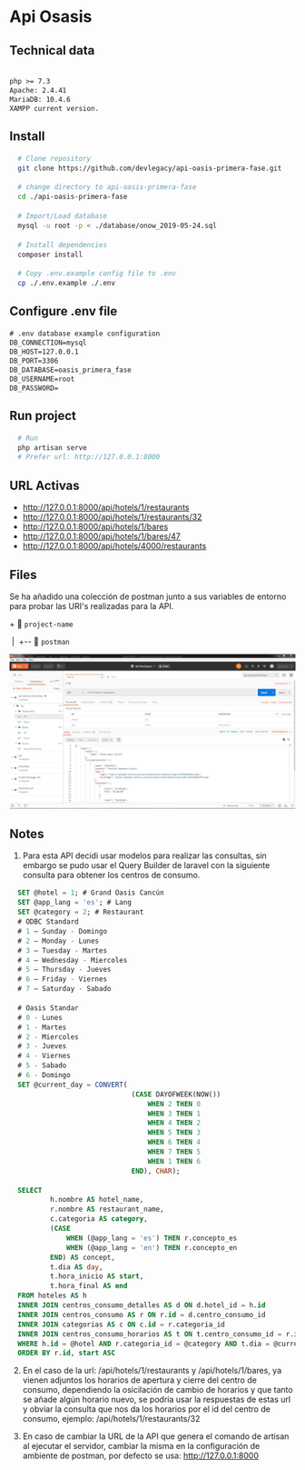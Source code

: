 # Api Osasis

## Technical data

```shell

php >= 7.3
Apache: 2.4.41
MariaDB: 10.4.6
XAMPP current version.
```

## Install

```bash
  # Clone repository
  git clone https://github.com/devlegacy/api-oasis-primera-fase.git

  # change directory to api-oasis-primera-fase
  cd ./api-oasis-primera-fase

  # Import/Load database
  mysql -u root -p < ./database/onow_2019-05-24.sql

  # Install dependencies
  composer install

  # Copy .env.example config file to .env
  cp ./.env.example ./.env
```

## Configure .env file

```shell
# .env database example configuration
DB_CONNECTION=mysql
DB_HOST=127.0.0.1
DB_PORT=3306
DB_DATABASE=oasis_primera_fase
DB_USERNAME=root
DB_PASSWORD=
```

## Run project

```bash
  # Run
  php artisan serve
  # Prefer url: http://127.0.0.1:8000
```

## URL Activas

- http://127.0.0.1:8000/api/hotels/1/restaurants
- http://127.0.0.1:8000/api/hotels/1/restaurants/32
- http://127.0.0.1:8000/api/hotels/1/bares
- http://127.0.0.1:8000/api/hotels/1/bares/47
- http://127.0.0.1:8000/api/hotels/4000/restaurants

## Files

Se ha añadido una colección de postman junto a sus variables de entorno para probar las URI's realizadas para la API.

+&nbsp;:open_file_folder: `project-name`

&nbsp;|&nbsp;&nbsp;+-- :open_file_folder: `postman`

![Postman](./postman/Captura.JPG)

## Notes

1. Para esta API decidi usar modelos para realizar las consultas, sin embargo se pudo usar el Query Builder de laravel con la siguiente consulta para obtener los centros de consumo.

  ```sql
    SET @hotel = 1; # Grand Oasis Cancún
    SET @app_lang = 'es'; # Lang
    SET @category = 2; # Restaurant
    # ODBC Standard
    # 1 — Sunday - Domingo
    # 2 — Monday - Lunes
    # 3 — Tuesday - Martes
    # 4 — Wednesday - Miercoles
    # 5 — Thursday - Jueves
    # 6 — Friday - Viernes
    # 7 — Saturday - Sabado

    # Oasis Standar
    # 0 - Lunes
    # 1 - Martes
    # 2 - Miercoles
    # 3 - Jueves
    # 4 - Viernes
    # 5 - Sabado
    # 6 - Domingo
    SET @current_day = CONVERT(
                                (CASE DAYOFWEEK(NOW())
                                    WHEN 2 THEN 0
                                    WHEN 3 THEN 1
                                    WHEN 4 THEN 2
                                    WHEN 5 THEN 3
                                    WHEN 6 THEN 4
                                    WHEN 7 THEN 5
                                    WHEN 1 THEN 6
                                END), CHAR);

    SELECT
            h.nombre AS hotel_name,
            r.nombre AS restaurant_name,
            c.categoria AS category,
            (CASE
                WHEN (@app_lang = 'es') THEN r.concepto_es
                WHEN (@app_lang = 'en') THEN r.concepto_en
            END) AS concept,
            t.dia AS day,
            t.hora_inicio AS start,
            t.hora_final AS end
    FROM hoteles AS h
    INNER JOIN centros_consumo_detalles AS d ON d.hotel_id = h.id
    INNER JOIN centros_consumo AS r ON r.id = d.centro_consumo_id
    INNER JOIN categorias AS c ON c.id = r.categoria_id
    INNER JOIN centros_consumo_horarios AS t ON t.centro_consumo_id = r.id
    WHERE h.id = @hotel AND r.categoria_id = @category AND t.dia = @current_day
    ORDER BY r.id, start ASC
  ```

2. En el caso de la url: /api/hotels/1/restaurants y /api/hotels/1/bares, ya vienen adjuntos los horarios de apertura y cierre del centro de consumo, dependiendo la osicilación de cambio de horarios y que tanto se añade algún horario nuevo, se podría usar la respuestas de estas url y obviar la consulta que nos da los horarios por el id del centro de consumo, ejemplo: /api/hotels/1/restaurants/32

3. En caso de cambiar la URL de la API que genera el comando de artisan al ejecutar el servidor, cambiar la misma en la configuración de ambiente de postman, por defecto se usa: http://127.0.0.1:8000
